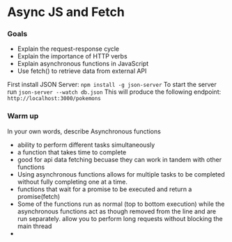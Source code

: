 # Async JS and Fetch

### Goals

- Explain the request-response cycle
- Explain the importance of HTTP verbs
- Explain asynchronous functions in JavaScript
- Use fetch() to retrieve data from external API

First install JSON Server: `npm install -g json-server`
To start the server run `json-server --watch db.json`
This will produce the following endpoint: `http://localhost:3000/pokemons`


### Warm up

In your own words, describe Asynchronous functions

- ability to perform different tasks simultaneously
- a function that takes time to complete
- good for api data fetching becuase they can work in tandem with other functions
- Using asynchronous functions allows for multiple tasks to be completed without fully completing one at a time.
- functions that wait for a promise to be executed and return a promise(fetch)
- Some of the functions run as normal (top to bottom execution) while the asynchronous functions act as though removed from the line and are run separately. allow you to perform long requests without blocking the main thread
- 